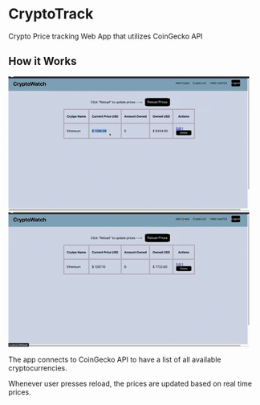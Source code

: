# CryptoTrack
Crypto Price tracking Web App that utilizes CoinGecko API

## How it Works

![](giphy.gif)
![](giphy-2.gif)

The app connects to CoinGecko API to have a list of all available cryptocurrencies.

Whenever user presses reload, the prices are updated based on real time prices.


